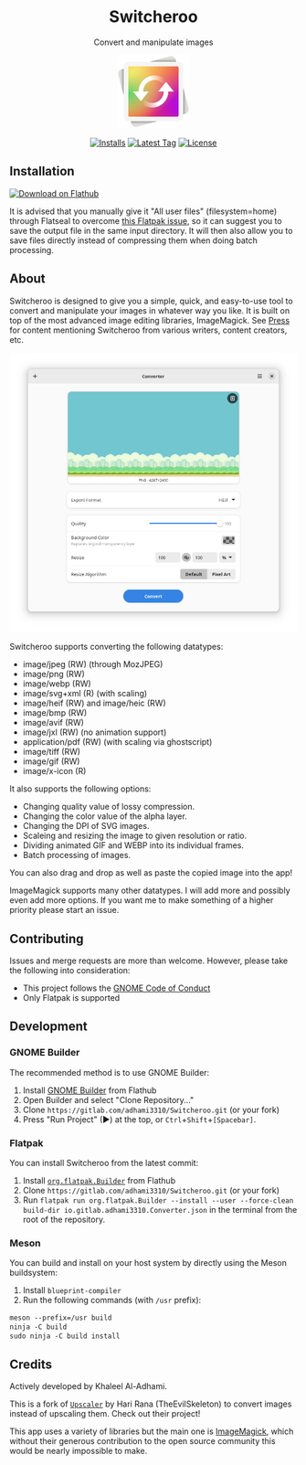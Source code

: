 <div align="center">
<h1>Switcheroo</h1>

Convert and manipulate images

<img src="data/resources/icons/hicolor/scalable/apps/io.gitlab.adhami3310.Converter.svg" width="128" height="128" alt="Switcheroo icon">

[![Installs](https://img.shields.io/flathub/downloads/io.gitlab.adhami3310.Converter?style=for-the-badge)](https://flathub.org/apps/details/io.gitlab.adhami3310.Converter)
[![Latest Tag](https://img.shields.io/gitlab/v/tag/adhami3310/Switcheroo?sort=date&style=for-the-badge)](https://gitlab.com/adhami3310/Switcheroo/-/tags)
[![License](https://img.shields.io/gitlab/license/adhami3310/Switcheroo?style=for-the-badge)](https://gitlab.com/adhami3310/Switcheroo/-/raw/main/COPYING)


</div>

## Installation
<a href='https://flathub.org/apps/details/io.gitlab.adhami3310.Converter'><img width='240' alt='Download on Flathub' src='https://flathub.org/assets/badges/flathub-badge-en.png'/></a>

It is advised that you manually give it "All user files" (filesystem=home) through Flatseal to overcome [this Flatpak issue](https://github.com/flatpak/xdg-desktop-portal/issues/477), so it can suggest you to save the output file in the same input directory. It will then also allow you to save files directly instead of compressing them when doing batch processing.

## About

Switcheroo is designed to give you a simple, quick, and easy-to-use tool to convert and manipulate your images in whatever way you like. It is built on top of the most advanced image editing libraries, ImageMagick. See [Press](PRESS.md) for content mentioning Switcheroo from various writers, content creators, etc.

<img src="data/resources/screenshots/0.png" alt="View of Switcheroo">

Switcheroo supports converting the following datatypes:
 - image/jpeg (RW) (through MozJPEG)
 - image/png (RW)
 - image/webp (RW)
 - image/svg+xml (R) (with scaling)
 - image/heif (RW) and image/heic (RW)
 - image/bmp (RW)
 - image/avif (RW)
 - image/jxl (RW) (no animation support)
 - application/pdf (RW) (with scaling via ghostscript)
 - image/tiff (RW)
 - image/gif (RW)
 - image/x-icon (R)

It also supports the following options:
 - Changing quality value of lossy compression.
 - Changing the color value of the alpha layer.
 - Changing the DPI of SVG images.
 - Scaleing and resizing the image to given resolution or ratio.
 - Dividing animated GIF and WEBP into its individual frames.
 - Batch processing of images.

You can also drag and drop as well as paste the copied image into the app!

ImageMagick supports many other datatypes. I will add more and possibly even add more options. If you want me to make something of a higher priority please start an issue.

## Contributing
Issues and merge requests are more than welcome. However, please take the following into consideration:

- This project follows the [GNOME Code of Conduct](https://wiki.gnome.org/Foundation/CodeOfConduct)
- Only Flatpak is supported

## Development

### GNOME Builder
The recommended method is to use GNOME Builder:

1. Install [GNOME Builder](https://apps.gnome.org/app/org.gnome.Builder/) from Flathub
1. Open Builder and select "Clone Repository..."
1. Clone `https://gitlab.com/adhami3310/Switcheroo.git` (or your fork)
1. Press "Run Project" (▶) at the top, or `Ctrl`+`Shift`+`[Spacebar]`.

### Flatpak
You can install Switcheroo from the latest commit:

1. Install [`org.flatpak.Builder`](https://github.com/flathub/org.flatpak.Builder) from Flathub
1. Clone `https://gitlab.com/adhami3310/Switcheroo.git` (or your fork)
1. Run `flatpak run org.flatpak.Builder --install --user --force-clean build-dir io.gitlab.adhami3310.Converter.json` in the terminal from the root of the repository.

### Meson
You can build and install on your host system by directly using the Meson buildsystem:

1. Install `blueprint-compiler`
1. Run the following commands (with `/usr` prefix):
```
meson --prefix=/usr build
ninja -C build
sudo ninja -C build install
```

## Credits

Actively developed by Khaleel Al-Adhami.

This is a fork of [`Upscaler`](https://gitlab.com/TheEvilSkeleton/Upscaler) by Hari Rana (TheEvilSkeleton) to convert images instead of upscaling them. Check out their project!

This app uses a variety of libraries but the main one is [ImageMagick](https://github.com/ImageMagick/ImageMagick), which without their generous contribution to the open source community this would be nearly impossible to make.
